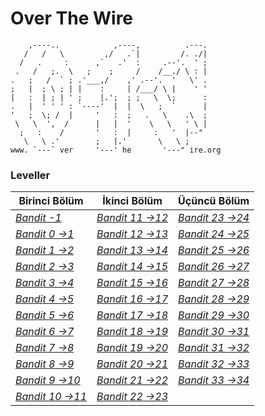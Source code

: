# Over The Wire
```
    ,----..            ,----,          .---.
   /   /   \         ,/   .`|         /. ./|
  /   .     :      ,`   .'  :     .--'.  ' ;
 .   /   ;.  \   ;    ;     /    /__./ \ : |
.   ;   /  ` ; .'___,/    ,' .--'.  '   \' .
;   |  ; \ ; | |    :     | /___/ \ |    ' '
|   :  | ; | ' ;    |.';  ; ;   \  \;      :
.   |  ' ' ' : `----'  |  |  \   ;  `      |
'   ;  \; /  |     '   :  ;   .   \    .\  ;
 \   \  ',  /      |   |  '    \   \   ' \ |
  ;   :    /       '   :  |     :   '  |--"
   \   \ .'        ;   |.'       \   \ ;
www. `---` ver     '---' he       '---" ire.org
```

### Leveller 
|Birinci Bölüm              |İkinci Bölüm               |Üçüncü Bölüm               |
|---------------------------|---------------------------|---------------------------|
|[*Bandit  -1*][-1]         |[*Bandit 11 ->12*][11]     |[*Bandit 23 ->24*][23]     |
|[*Bandit 0 ->1*][0]        |[*Bandit 12 ->13*][12]     |[*Bandit 24 ->25*][24]     |
|[*Bandit 1 ->2*][1]        |[*Bandit 13 ->14*][13]     |[*Bandit 25 ->26*][25]     |
|[*Bandit 2 ->3*][2]        |[*Bandit 14 ->15*][14]     |[*Bandit 26 ->27*][26]     |
|[*Bandit 3 ->4*][3]        |[*Bandit 15 ->16*][15]     |[*Bandit 27 ->28*][27]     |
|[*Bandit 4 ->5*][4]        |[*Bandit 16 ->17*][16]     |[*Bandit 28 ->29*][28]     |
|[*Bandit 5 ->6*][5]        |[*Bandit 17 ->18*][17]     |[*Bandit 29 ->30*][29]     |
|[*Bandit 6 ->7*][6]        |[*Bandit 18 ->19*][18]     |[*Bandit 30 ->31*][30]     |
|[*Bandit 7 ->8*][7]        |[*Bandit 19 ->20*][19]     |[*Bandit 31 ->32*][31]     |
|[*Bandit 8 ->9*][8]        |[*Bandit 20 ->21*][20]     |[*Bandit 32 ->33*][32]     |
|[*Bandit 9 ->10*][9]       |[*Bandit 21 ->22*][21]     |[*Bandit 33 ->34*][33]     |
|[*Bandit 10 ->11*][10]     |[*Bandit 22 ->23*][22]     |                           |

[-1]:https://github.com/ErsaGunTosun/OverTheWire/blob/master/bandit_-1.md
[0]:https://github.com/ErsaGunTosun/OverTheWire/blob/master/bandit_00.md
[1]:https://github.com/ErsaGunTosun/OverTheWire/blob/master/bandit_01.md
[2]:https://github.com/ErsaGunTosun/OverTheWire/blob/master/bandit_02.md
[3]:https://github.com/ErsaGunTosun/OverTheWire/blob/master/bandit_03.md
[4]:https://github.com/ErsaGunTosun/OverTheWire/blob/master/bandit_04.md
[5]:https://github.com/ErsaGunTosun/OverTheWire/blob/master/bandit_05.md
[6]:https://github.com/ErsaGunTosun/OverTheWire/blob/master/bandit_06.md
[7]:https://github.com/ErsaGunTosun/OverTheWire/blob/master/bandit_07.md
[8]:https://github.com/ErsaGunTosun/OverTheWire/blob/master/bandit_08.md
[9]:https://github.com/ErsaGunTosun/OverTheWire/blob/master/bandit_09.md
[10]:https://github.com/ErsaGunTosun/OverTheWire/blob/master/bandit_10.md
[11]:https://github.com/ErsaGunTosun/OverTheWire/blob/master/bandit_11.md
[12]:https://github.com/ErsaGunTosun/OverTheWire/blob/master/bandit_12.md
[13]:https://github.com/ErsaGunTosun/OverTheWire/blob/master/bandit_13.md
[14]:https://github.com/ErsaGunTosun/OverTheWire/blob/master/bandit_14.md
[15]:https://github.com/ErsaGunTosun/OverTheWire/blob/master/bandit_15.md
[16]:https://github.com/ErsaGunTosun/OverTheWire/blob/master/bandit_16.md
[17]:https://github.com/ErsaGunTosun/OverTheWire/blob/master/bandit_17.md
[18]:https://github.com/ErsaGunTosun/OverTheWire/blob/master/bandit_18.md
[19]:https://github.com/ErsaGunTosun/OverTheWire/blob/master/bandit_19.md
[20]:https://github.com/ErsaGunTosun/OverTheWire/blob/master/bandit_20.md
[21]:https://github.com/ErsaGunTosun/OverTheWire/blob/master/bandit_21.md
[22]:https://github.com/ErsaGunTosun/OverTheWire/blob/master/bandit_22.md
[23]:https://github.com/ErsaGunTosun/OverTheWire/blob/master/bandit_23.md
[24]:https://github.com/ErsaGunTosun/OverTheWire/blob/master/bandit_24.md
[25]:https://github.com/ErsaGunTosun/OverTheWire/blob/master/bandit_25.md
[26]:https://github.com/ErsaGunTosun/OverTheWire/blob/master/bandit_26.md
[27]:https://github.com/ErsaGunTosun/OverTheWire/blob/master/bandit_27.md
[28]:https://github.com/ErsaGunTosun/OverTheWire/blob/master/bandit_28.md
[29]:https://github.com/ErsaGunTosun/OverTheWire/blob/master/bandit_29.md
[30]:https://github.com/ErsaGunTosun/OverTheWire/blob/master/bandit_30.md
[31]:https://github.com/ErsaGunTosun/OverTheWire/blob/master/bandit_31.md
[32]:https://github.com/ErsaGunTosun/OverTheWire/blob/master/bandit_32.md
[33]:https://github.com/ErsaGunTosun/OverTheWire/blob/master/bandit_33.md